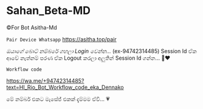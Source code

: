 # Sahan_Beta-MD
©For Bot Asitha-Md


`Pair Device Whatsapp`
https://asitha.top/pair

*ඔයාගේ බොට් නම්බරේ ගහලා Login වෙන්න...*
(ex-94742314485)
Session Id ඒක ආවේ නැත්නම් පරණ ඒක Logout කරලා අලුතින් Session Id ගන්න... 🌚❤️



`Workflow code`

https://wa.me/+94742314485?text=HI_Rio_Bot_Workflow_code_eka_Dennako

මේ නම්බර් එකට මැසේජ් එකක් දැම්මම ඒවි... 💗
